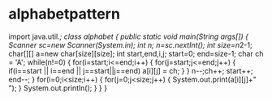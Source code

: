 # alphabetpattern
import java.util.*;
  class alphabet
 {
    public static void main(String args[])
     {
        Scanner sc=new Scanner(System.in);
         int n;
          n=sc.nextInt(); 
         int size=n*2-1; 
         char[][] a=new char[size][size]; 
          int start,end,i,j; 
          start=0; 
          end=size-1; 
          char ch = 'A';
         while(n!=0) {
         for(i=start;i<=end;i++) 
         {
           for(j=start;j<=end;j++)
            {
               if(i==start || i==end || j==start||j==end) 
               a[i][j] = ch; 
             }
           } 
             n--;ch++;
               start++; 
               end--; 
           } 
               for(i=0;i<size;i++) 
               { 
                 for(j=0;j<size;j++)
              { 
                System.out.print(a[i][j]+" "); 
                } 
                System.out.println();
               }
     }
  }
